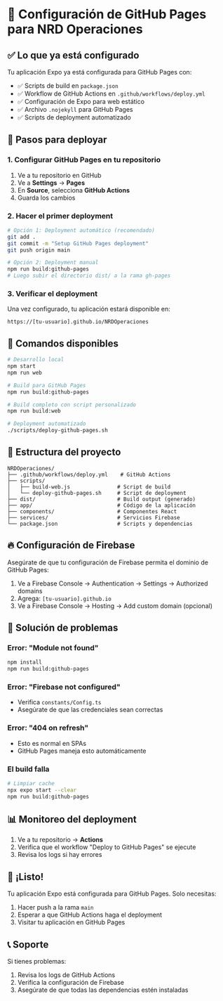 # 🚀 Configuración de GitHub Pages para NRD Operaciones

## ✅ Lo que ya está configurado

Tu aplicación Expo ya está configurada para GitHub Pages con:

- ✅ Scripts de build en `package.json`
- ✅ Workflow de GitHub Actions en `.github/workflows/deploy.yml`
- ✅ Configuración de Expo para web estático
- ✅ Archivo `.nojekyll` para GitHub Pages
- ✅ Scripts de deployment automatizado

## 🎯 Pasos para deployar

### 1. Configurar GitHub Pages en tu repositorio

1. Ve a tu repositorio en GitHub
2. Ve a **Settings** → **Pages**
3. En **Source**, selecciona **GitHub Actions**
4. Guarda los cambios

### 2. Hacer el primer deployment

```bash
# Opción 1: Deployment automático (recomendado)
git add .
git commit -m "Setup GitHub Pages deployment"
git push origin main

# Opción 2: Deployment manual
npm run build:github-pages
# Luego subir el directorio dist/ a la rama gh-pages
```

### 3. Verificar el deployment

Una vez configurado, tu aplicación estará disponible en:
```
https://[tu-usuario].github.io/NRDOperaciones
```

## 🔧 Comandos disponibles

```bash
# Desarrollo local
npm start
npm run web

# Build para GitHub Pages
npm run build:github-pages

# Build completo con script personalizado
npm run build:web

# Deployment automatizado
./scripts/deploy-github-pages.sh
```

## 📁 Estructura del proyecto

```
NRDOperaciones/
├── .github/workflows/deploy.yml    # GitHub Actions
├── scripts/
│   ├── build-web.js               # Script de build
│   └── deploy-github-pages.sh     # Script de deployment
├── dist/                          # Build output (generado)
├── app/                           # Código de la aplicación
├── components/                    # Componentes React
├── services/                      # Servicios Firebase
└── package.json                   # Scripts y dependencias
```

## 🔥 Configuración de Firebase

Asegúrate de que tu configuración de Firebase permita el dominio de GitHub Pages:

1. Ve a Firebase Console → Authentication → Settings → Authorized domains
2. Agrega: `[tu-usuario].github.io`
3. Ve a Firebase Console → Hosting → Add custom domain (opcional)

## 🐛 Solución de problemas

### Error: "Module not found"
```bash
npm install
npm run build:github-pages
```

### Error: "Firebase not configured"
- Verifica `constants/Config.ts`
- Asegúrate de que las credenciales sean correctas

### Error: "404 on refresh"
- Esto es normal en SPAs
- GitHub Pages maneja esto automáticamente

### El build falla
```bash
# Limpiar cache
npx expo start --clear
npm run build:github-pages
```

## 📊 Monitoreo del deployment

1. Ve a tu repositorio → **Actions**
2. Verifica que el workflow "Deploy to GitHub Pages" se ejecute
3. Revisa los logs si hay errores

## 🎉 ¡Listo!

Tu aplicación Expo está configurada para GitHub Pages. Solo necesitas:

1. Hacer push a la rama `main`
2. Esperar a que GitHub Actions haga el deployment
3. Visitar tu aplicación en GitHub Pages

## 📞 Soporte

Si tienes problemas:
1. Revisa los logs de GitHub Actions
2. Verifica la configuración de Firebase
3. Asegúrate de que todas las dependencias estén instaladas
